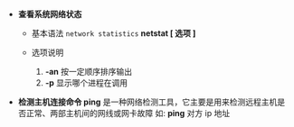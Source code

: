 
- **查看系统网络状态**
	- 基本语法    `network statistics`
		**netstat \[ 选项 ]**
	
	- 选项说明
		1. **-an**        按一定顺序排序输出
		2. **-p**          显示哪个进程在调用

- **检测主机连接命令 ping**
	是一种网络检测工具，它主要是用来检测远程主机是否正常、两部主机间的网线或网卡故障
		如:    **ping** 对方 ip 地址


